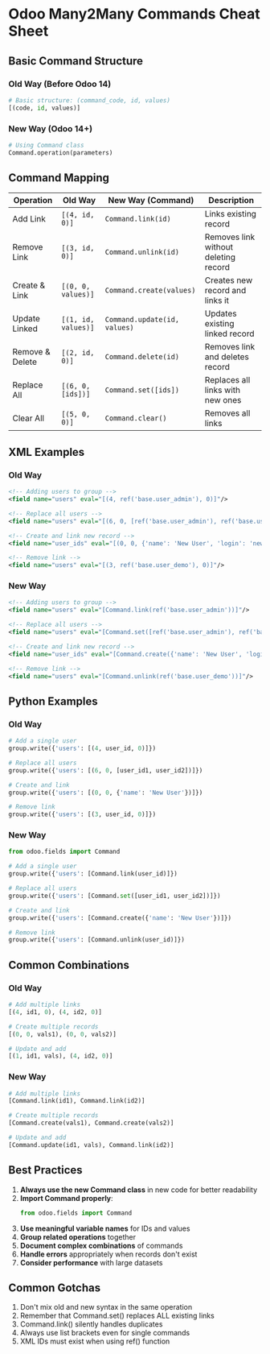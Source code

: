 # Odoo Many2Many Commands Cheat Sheet

## Basic Command Structure

### Old Way (Before Odoo 14)
```python
# Basic structure: (command_code, id, values)
[(code, id, values)]
```

### New Way (Odoo 14+)
```python
# Using Command class
Command.operation(parameters)
```

## Command Mapping

| Operation        | Old Way                  | New Way (Command)          | Description                           |
|-----------------|--------------------------|---------------------------|---------------------------------------|
| Add Link        | `[(4, id, 0)]`          | `Command.link(id)`        | Links existing record                 |
| Remove Link     | `[(3, id, 0)]`          | `Command.unlink(id)`      | Removes link without deleting record  |
| Create & Link   | `[(0, 0, values)]`      | `Command.create(values)`  | Creates new record and links it       |
| Update Linked   | `[(1, id, values)]`     | `Command.update(id, values)` | Updates existing linked record     |
| Remove & Delete | `[(2, id, 0)]`          | `Command.delete(id)`      | Removes link and deletes record       |
| Replace All     | `[(6, 0, [ids])]`       | `Command.set([ids])`      | Replaces all links with new ones      |
| Clear All       | `[(5, 0, 0)]`           | `Command.clear()`         | Removes all links                     |

## XML Examples

### Old Way
```xml
<!-- Adding users to group -->
<field name="users" eval="[(4, ref('base.user_admin'), 0)]"/>

<!-- Replace all users -->
<field name="users" eval="[(6, 0, [ref('base.user_admin'), ref('base.user_root')])]"/>

<!-- Create and link new record -->
<field name="user_ids" eval="[(0, 0, {'name': 'New User', 'login': 'new@example.com'})]"/>

<!-- Remove link -->
<field name="users" eval="[(3, ref('base.user_demo'), 0)]"/>
```

### New Way
```xml
<!-- Adding users to group -->
<field name="users" eval="[Command.link(ref('base.user_admin'))]"/>

<!-- Replace all users -->
<field name="users" eval="[Command.set([ref('base.user_admin'), ref('base.user_root')])]"/>

<!-- Create and link new record -->
<field name="user_ids" eval="[Command.create({'name': 'New User', 'login': 'new@example.com'})]"/>

<!-- Remove link -->
<field name="users" eval="[Command.unlink(ref('base.user_demo'))]"/>
```

## Python Examples

### Old Way
```python
# Add a single user
group.write({'users': [(4, user_id, 0)]})

# Replace all users
group.write({'users': [(6, 0, [user_id1, user_id2])]})

# Create and link
group.write({'users': [(0, 0, {'name': 'New User'})]})

# Remove link
group.write({'users': [(3, user_id, 0)]})
```

### New Way
```python
from odoo.fields import Command

# Add a single user
group.write({'users': [Command.link(user_id)]})

# Replace all users
group.write({'users': [Command.set([user_id1, user_id2])]})

# Create and link
group.write({'users': [Command.create({'name': 'New User'})]})

# Remove link
group.write({'users': [Command.unlink(user_id)]})
```

## Common Combinations

### Old Way
```python
# Add multiple links
[(4, id1, 0), (4, id2, 0)]

# Create multiple records
[(0, 0, vals1), (0, 0, vals2)]

# Update and add
[(1, id1, vals), (4, id2, 0)]
```

### New Way
```python
# Add multiple links
[Command.link(id1), Command.link(id2)]

# Create multiple records
[Command.create(vals1), Command.create(vals2)]

# Update and add
[Command.update(id1, vals), Command.link(id2)]
```

## Best Practices

1. **Always use the new Command class** in new code for better readability
2. **Import Command properly**:
   ```python
   from odoo.fields import Command
   ```
3. **Use meaningful variable names** for IDs and values
4. **Group related operations** together
5. **Document complex combinations** of commands
6. **Handle errors** appropriately when records don't exist
7. **Consider performance** with large datasets

## Common Gotchas

1. Don't mix old and new syntax in the same operation
2. Remember that Command.set() replaces ALL existing links
3. Command.link() silently handles duplicates
4. Always use list brackets even for single commands
5. XML IDs must exist when using ref() function